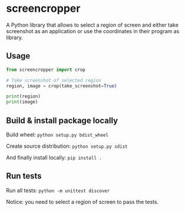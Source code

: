 # screencropper

A Python library that allows to select a region of screen and either take screenshot as an application or use the coordinates in their program as library.

## Usage

```python
from screencropper import crop

# Take screenshot of selected region
region, image = crop(take_screenshot=True)

print(region)
print(image)
```

## Build & install package locally

Build wheel: `python setup.py bdist_wheel`

Create source distribution: `python setup.py sdist`

And finally install locally: `pip install .`

## Run tests

Run all tests: `python -m unittest discover`

Notice: you need to select a region of screen to pass the tests.
